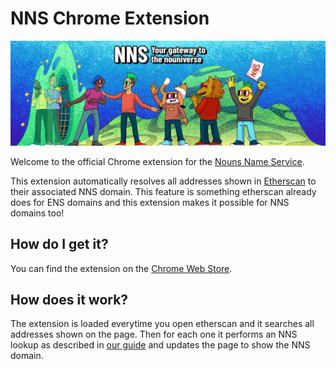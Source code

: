 # NNS Chrome Extension

![NNS Hero](/assets/hero.jpg)

Welcome to the official Chrome extension for the [Nouns Name Service](https://nns.xyz/).

This extension automatically resolves all addresses shown in [Etherscan](https://etherscan.io) to their associated NNS domain. This feature is something etherscan already does for ENS domains and this extension makes it possible for NNS domains too!

## How do I get it?

You can find the extension on the [Chrome Web Store](https://chrome.google.com/webstore/detail/nouns-name-service-nns/ohbfcjnbjhbpmbafkcladfbblfncmaia).

## How does it work?

The extension is loaded everytime you open etherscan and it searches all addresses shown on the page. Then for each one it performs an NNS lookup as described in [our guide](https://github.com/nnsprotocol/nns-resolver-demo) and updates the page to show the NNS domain.
